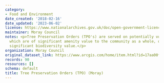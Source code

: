 ```yaml
---
category:
- Food and Environment
date_created: '2018-02-16'
date_updated: '2023-06-02'
license: https://www.nationalarchives.gov.uk/doc/open-government-licence/version/3/
maintainer: Moray Council
notes: <p>Tree Preservation Orders (TPO's) are served on potentially vulnerable trees
  which are of significant amenity value to the community as a whole, or trees of
  significant biodiversity value.</p>
organization: Moray Council
original_dataset_link: https://www.arcgis.com/home/item.html?id=17aa00fec3f248aa8c92bd3c12355996
records: 90
resources: []
schema: default
title: Tree Preservation Orders (TPO) (Moray)
---
```

